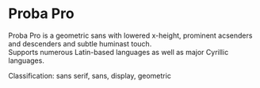 # Proba Pro

<p>Proba Pro is a geometric sans with lowered x-height, prominent acsenders and descenders and subtle huminast touch. <br>Supports numerous Latin-based languages as well as major Cyrillic languages.</p>

<p>Classification: sans serif, sans, display, geometric<p>
